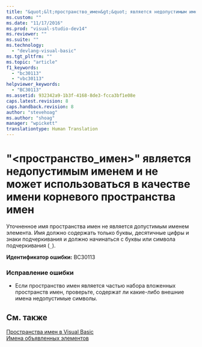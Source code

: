 ```yaml
---
title: "&quot;&lt;пространство_имен&gt;&quot; является недопустимым именем и не может использоваться в качестве имени корневого пространства имен | Microsoft Docs"
ms.custom: ""
ms.date: "11/17/2016"
ms.prod: "visual-studio-dev14"
ms.reviewer: ""
ms.suite: ""
ms.technology: 
  - "devlang-visual-basic"
ms.tgt_pltfrm: ""
ms.topic: "article"
f1_keywords: 
  - "bc30113"
  - "vbc30113"
helpviewer_keywords: 
  - "BC30113"
ms.assetid: 932342a9-1b3f-4168-8de3-fcca3bf1e08e
caps.latest.revision: 8
caps.handback.revision: 8
author: "stevehoag"
ms.author: "shoag"
manager: "wpickett"
translationtype: Human Translation
---
```

# &quot;&lt;пространство_имен&gt;&quot; является недопустимым именем и не может использоваться в качестве имени корневого пространства имен
Уточненное имя пространства имен не является допустимым именем элемента. Имя должно содержать только буквы, десятичные цифры и знаки подчеркивания и должно начинаться с буквы или символа подчеркивания \(`_`\).  
  
 **Идентификатор ошибки:** BC30113  
  
### Исправление ошибки  
  
-   Если пространство имен является частью набора вложенных пространств имен, проверьте, содержат ли какие\-либо внешние имена недопустимые символы.  
  
## См. также  
 [Пространства имен в Visual Basic](../../visual-basic/programming-guide/program-structure/namespaces.md)   
 [Имена объявленных элементов](../../visual-basic/programming-guide/language-features/declared-elements/declared-element-names.md)